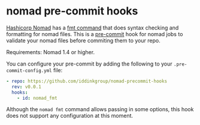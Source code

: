 # nomad pre-commit hooks

[Hashicorp Nomad](https://www.nomadproject.io/) has a [fmt command](https://developer.hashicorp.com/nomad/docs/commands/fmt) that does syntax checking and formatting for nomad files. This is a [pre-commit](https://pre-commit.com/) hook for nomad jobs to validate your nomad files before commiting them to your repo.

Requirements: Nomad 1.4 or higher.  

You can configure your pre-commit by adding the following to your `.pre-commit-config.yml` file:

```yaml
- repo: https://github.com/iddinkgroup/nomad-precommit-hooks
  rev: v0.0.1
  hooks:
    - id: nomad_fmt
```

Although the `nomad fmt` command allows passing in some options, this hook does not support any configuration at this moment.
